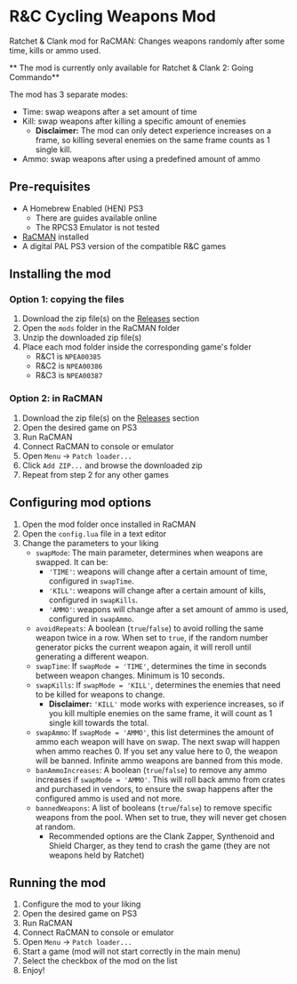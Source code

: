 # R&C Cycling Weapons Mod

 Ratchet & Clank mod for RaCMAN: Changes weapons randomly after some time, kills or ammo used.
 
 ** The mod is currently only available for Ratchet & Clank 2: Going Commando**
 
 The mod has 3 separate modes:
 - Time: swap weapons after a set amount of time
 - Kill: swap weapons after killing a specific amount of enemies
   - **Disclaimer:** The mod can only detect experience increases on a frame, so killing several enemies on the same frame counts as 1 single kill.
 - Ammo: swap weapons after using a predefined amount of ammo
 
## Pre-requisites

- A Homebrew Enabled (HEN) PS3
   - There are guides available online
   - The RPCS3 Emulator is not tested
- [RaCMAN](https://github.com/MichaelRelaxen/racman) installed
- A digital PAL PS3 version of the compatible R&C games

## Installing the mod

### Option 1: copying the files

1. Download the zip file(s) on the [Releases](https://github.com/Alados5/rac_cycling_weapons/releases) section
2. Open the `mods` folder in the RaCMAN folder
3. Unzip the downloaded zip file(s)
4. Place each mod folder inside the corresponding game's folder
   - R&C1 is `NPEA00385`
   - R&C2 is `NPEA00386`
   - R&C3 is `NPEA00387`

### Option 2: in RaCMAN

1. Download the zip file(s) on the [Releases](https://github.com/Alados5/rac_cycling_weapons/releases) section
2. Open the desired game on PS3
3. Run RaCMAN
4. Connect RaCMAN to console or emulator
5. Open `Menu` -> `Patch loader...`
6. Click `Add ZIP...` and browse the downloaded zip
7. Repeat from step 2 for any other games

## Configuring mod options

1. Open the mod folder once installed in RaCMAN
2. Open the `config.lua` file in a text editor
3. Change the parameters to your liking
   - `swapMode`: The main parameter, determines when weapons are swapped. It can be:
      - `'TIME'`: weapons will change after a certain amount of time, configured in `swapTime`.
	  - `'KILL'`: weapons will change after a certain amount of kills, configured in `swapKills`.
	  - `'AMMO'`: weapons will change after a set amount of ammo is used, configured in `swapAmmo`.
   - `avoidRepeats`: A boolean (`true`/`false`) to avoid rolling the same weapon twice in a row. When set to `true`, if the random number generator picks the current weapon again, it will reroll until generating a different weapon.
   - `swapTime`: If `swapMode = 'TIME'`, determines the time in seconds between weapon changes. Minimum is 10 seconds.
   - `swapKills`: If `swapMode = 'KILL'`, determines the enemies that need to be killed for weapons to change.
      - **Disclaimer:** `'KILL'` mode works with experience increases, so if you kill multiple enemies on the same frame, it will count as 1 single kill towards the total.
   - `swapAmmo`: If `swapMode = 'AMMO'`, this list determines the amount of ammo each weapon will have on swap. The next swap will happen when ammo reaches 0. If you set any value here to 0, the weapon will be banned. Infinite ammo weapons are banned from this mode.
   - `banAmmoIncreases`: A boolean (`true`/`false`) to remove any ammo increases if `swapMode = 'AMMO'`. This will roll back ammo from crates and purchased in vendors, to ensure the swap happens after the configured ammo is used and not more.
   - `bannedWeapons`: A list of booleans (`true`/`false`) to remove specific weapons from the pool. When set to true, they will never get chosen at random.
      - Recommended options are the Clank Zapper, Synthenoid and Shield Charger, as they tend to crash the game (they are not weapons held by Ratchet)


## Running the mod

1. Configure the mod to your liking
2. Open the desired game on PS3
3. Run RaCMAN
4. Connect RaCMAN to console or emulator
5. Open `Menu` -> `Patch loader...`
6. Start a game (mod will not start correctly in the main menu)
7. Select the checkbox of the mod on the list
8. Enjoy!